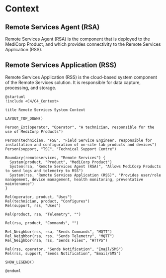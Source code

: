 # Context

## Remote Services Agent (RSA)
Remote Services Agent (RSA) is the component that is deployed to the MediCorp Product, and which provides connectivity to the Remote Services Application (RSS).
 
## Remote Services Application (RSS)
Remote Services Application (RSS) is the cloud-based system component of the Remote Services solution.  It is responsible for data capture, processing, and storage.


```plantuml
@startuml
!include <C4/C4_Context>

title Remote Services System Context

LAYOUT_TOP_DOWN()

Person_Ext(operator, "Operator", "A technician, responsible for the use of MediCorp Products")

Person(technician, "FSE", "Field Service Engineer, responsible for installation and configuration of on-site lab products and devices")
Person(support, "TSC", "Technical Support Centre")

Boundary(remoteservices, "Remote Services") {
  System(product, "Product", "MediCorp Product")
  System(rsa, "Remote Services Agent (RSA)", "Allows MediCorp Products to send logs and telemetry to RSS")
  System(rss, "Remote Services Application (RSS)", "Provides user/role management, device management, health monitoring, preventative maintenance")
}

Rel(operator, product, "Uses")
Rel(technician, product, "Configures")
Rel(support, rss, "Uses")

Rel(product, rsa, "Telemetry", "")

Rel(rsa, product, "Commands", "")

Rel_Neighbor(rss, rsa, "Sends Commands", "MQTT")
Rel_Neighbor(rsa, rss, "Sends Telemetry", "MQTT")
Rel_Neighbor(rsa, rss, "Sends Files", "HTTPS")

Rel(rss, operator, "Sends Notification", "Email/SMS")
Rel(rss, support, "Sends Notification", "Email/SMS")

SHOW_LEGEND()

@enduml

```